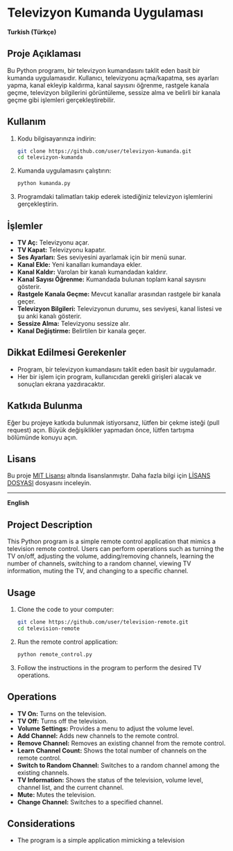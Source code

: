 # Televizyon Kumanda Uygulaması

**Turkish (Türkçe)**

## Proje Açıklaması

Bu Python programı, bir televizyon kumandasını taklit eden basit bir kumanda uygulamasıdır. Kullanıcı, televizyonu açma/kapatma, ses ayarları yapma, kanal ekleyip kaldırma, kanal sayısını öğrenme, rastgele kanala geçme, televizyon bilgilerini görüntüleme, sessize alma ve belirli bir kanala geçme gibi işlemleri gerçekleştirebilir.

## Kullanım

1. Kodu bilgisayarınıza indirin:

    ```bash
    git clone https://github.com/user/televizyon-kumanda.git
    cd televizyon-kumanda
    ```

2. Kumanda uygulamasını çalıştırın:

    ```bash
    python kumanda.py
    ```

3. Programdaki talimatları takip ederek istediğiniz televizyon işlemlerini gerçekleştirin.

## İşlemler

- **TV Aç:** Televizyonu açar.
- **TV Kapat:** Televizyonu kapatır.
- **Ses Ayarları:** Ses seviyesini ayarlamak için bir menü sunar.
- **Kanal Ekle:** Yeni kanalları kumandaya ekler.
- **Kanal Kaldır:** Varolan bir kanalı kumandadan kaldırır.
- **Kanal Sayısı Öğrenme:** Kumandada bulunan toplam kanal sayısını gösterir.
- **Rastgele Kanala Geçme:** Mevcut kanallar arasından rastgele bir kanala geçer.
- **Televizyon Bilgileri:** Televizyonun durumu, ses seviyesi, kanal listesi ve şu anki kanalı gösterir.
- **Sessize Alma:** Televizyonu sessize alır.
- **Kanal Değiştirme:** Belirtilen bir kanala geçer.

## Dikkat Edilmesi Gerekenler

- Program, bir televizyon kumandasını taklit eden basit bir uygulamadır.
- Her bir işlem için program, kullanıcıdan gerekli girişleri alacak ve sonuçları ekrana yazdıracaktır.

## Katkıda Bulunma

Eğer bu projeye katkıda bulunmak istiyorsanız, lütfen bir çekme isteği (pull request) açın. Büyük değişiklikler yapmadan önce, lütfen tartışma bölümünde konuyu açın.

## Lisans

Bu proje [MIT Lisansı](LICENSE) altında lisanslanmıştır. Daha fazla bilgi için [LİSANS DOSYASI](LICENSE) dosyasını inceleyin.

---

**English**

## Project Description

This Python program is a simple remote control application that mimics a television remote control. Users can perform operations such as turning the TV on/off, adjusting the volume, adding/removing channels, learning the number of channels, switching to a random channel, viewing TV information, muting the TV, and changing to a specific channel.

## Usage

1. Clone the code to your computer:

    ```bash
    git clone https://github.com/user/television-remote.git
    cd television-remote
    ```

2. Run the remote control application:

    ```bash
    python remote_control.py
    ```

3. Follow the instructions in the program to perform the desired TV operations.

## Operations

- **TV On:** Turns on the television.
- **TV Off:** Turns off the television.
- **Volume Settings:** Provides a menu to adjust the volume level.
- **Add Channel:** Adds new channels to the remote control.
- **Remove Channel:** Removes an existing channel from the remote control.
- **Learn Channel Count:** Shows the total number of channels on the remote control.
- **Switch to Random Channel:** Switches to a random channel among the existing channels.
- **TV Information:** Shows the status of the television, volume level, channel list, and the current channel.
- **Mute:** Mutes the television.
- **Change Channel:** Switches to a specified channel.

## Considerations

- The program is a simple application mimicking a television

